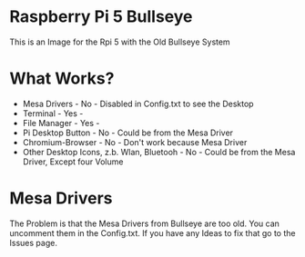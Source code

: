 # Raspberry Pi 5 Bullseye
This is an Image for the Rpi 5 with the Old Bullseye System

# What Works?
- Mesa Drivers - No - Disabled in Config.txt to see the Desktop
- Terminal - Yes -
- File Manager - Yes -
- Pi Desktop Button - No - Could be from the Mesa Driver
- Chromium-Browser - No - Don't work because Mesa Driver
- Other Desktop Icons, z.b. Wlan, Bluetooh - No - Could be from the Mesa Driver, Except four Volume

# Mesa Drivers
The Problem is that the Mesa Drivers from Bullseye are too old.
You can uncomment them in the Config.txt.
If you have any Ideas to fix that go to the Issues page.
